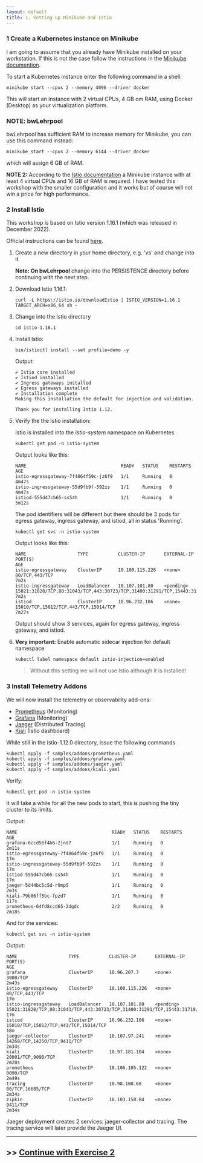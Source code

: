 ```yaml
---
layout: default
title: 1. Setting up Minikube and Istio
---
```


### 1 Create a Kubernetes instance on Minikube

I am going to assume that you already have Minikube installed on your workstation. If this is not the case follow the instructions in the [Minikube documention](https://minikube.sigs.k8s.io/docs/start/).

To start a Kubernetes instance enter the following command in a shell:

```
minikube start --cpus 2 --memory 4096 --driver docker
```

This will start an instance with 2 virtual CPUs, 4 GB om RAM, using Docker (Desktop) as your virtualization platform.

### NOTE: bwLehrpool

<!-- >> There may be a "leftover" (and damaged) Minikube instance that was present when the VMware image for the Linux environment was built.  This may cause problems. Enter the following command before you start this workshop:

```
minikube delete
```

> Output will look something like this:

```
🔥  minikube" in docker wird gelöscht...
🔥  /home/student/.minikube/machines/minikube wird entfernt...
💀  Removed all traces of the "minikube" cluster.
```

> Please be aware that this command will delete any existing Minikube cluster! -->

bwLehrpool has sufficient RAM to increase memory for Minikube, you can use this command instead:

```
minikube start --cpus 2 --memory 6144 --driver docker
```

which will assign 6 GB of RAM.

**NOTE 2:** According to the [Istio documentation](https://istio.io/latest/docs/setup/platform-setup/minikube/) a Minikube instance with at least 4 virtual CPUs and 16 GB of RAM is required. I have tested this workshop with the smaller configuration and it works but of course will not win a price for high performance.

### 2 Install Istio

This workshop is based on Istio version 1.16.1  (which was released in December 2022).

Official instructions can be found [here](https://istio.io/latest/docs/setup/getting-started/).

1. Create a new directory in your home directory, e.g. 'vs' and change into it

    **Note: On bwLehrpool** change into the PERSISTENCE directory before continuing with the next step.

2. Download Istio 1.16.1:
   
    ```
	curl -L https://istio.io/downloadIstio | ISTIO_VERSION=1.16.1 TARGET_ARCH=x86_64 sh -
    ```

3. Change into the Istio directory
   
    ```
	cd istio-1.16.1
    ```

4. Install Istio:

    ```
	bin/istioctl install --set profile=demo -y
    ```

   Output: 

    ```
    ✔ Istio core installed                                                                                                  
    ✔ Istiod installed                                                                                                      
    ✔ Ingress gateways installed                                                                                            
    ✔ Egress gateways installed                                                                                             
    ✔ Installation complete  
    Making this installation the default for injection and validation.

    Thank you for installing Istio 1.12.
    ```

5. Verify the the Istio installation:

   Istio is installed into the *istio-system* namespace on Kubernetes. 

    ```
    kubectl get pod -n istio-system
    ```

    Output looks like this:

    ```
    NAME                                   READY   STATUS    RESTARTS   AGE
    istio-egressgateway-7f4864f59c-jz6f9   1/1     Running   0          4m47s
    istio-ingressgateway-55d9fb9f-592zs    1/1     Running   0          4m47s
    istiod-555d47cb65-ss54h                1/1     Running   0          5m12s
    ```

    The pod identifiers will be different but there should be 3 pods for egress gateway, ingress gateway, and istiod, all in status 'Running'.

    ```
    kubectl get svc -n istio-system
    ```

    Output looks like this:

    ``` 
    NAME                   TYPE           CLUSTER-IP       EXTERNAL-IP   PORT(S)                                                                      AGE
    istio-egressgateway    ClusterIP      10.100.115.226   <none>        80/TCP,443/TCP                                                               7m2s
    istio-ingressgateway   LoadBalancer   10.107.101.80    <pending>     15021:31820/TCP,80:31043/TCP,443:30723/TCP,31400:31291/TCP,15443:31719/TCP   7m2s
    istiod                 ClusterIP      10.96.232.106    <none>        15010/TCP,15012/TCP,443/TCP,15014/TCP                                        7m27s
    ```

    Output should show 3 services, again for egress gateway, ingress gateway, and istiod.

6. **Very important:** Enable automatic sidecar injection for default namespace

    ```
	kubectl label namespace default istio-injection=enabled	
    ```

   > Without this setting we will not use Istio although it is installed! 


### 3 Install Telemetry Addons

We will now install the telemetry or observability add-ons: 
* [Prometheus](https://istio.io/latest/docs/ops/integrations/prometheus/) (Monitoring)
* [Grafana](https://istio.io/latest/docs/ops/integrations/grafana/) (Monitoring)
* [Jaeger](https://istio.io/latest/docs/ops/integrations/jaeger/) (Distributed Tracing)
* [Kiali](https://istio.io/latest/docs/ops/integrations/kiali/) (Istio dashboard)

While still in the istio-1.12.0 directory, issue the following commands

```
kubectl apply -f samples/addons/prometheus.yaml
kubectl apply -f samples/addons/grafana.yaml
kubectl apply -f samples/addons/jaeger.yaml
kubectl apply -f samples/addons/kiali.yaml
```

Verify:

```
kubectl get pod -n istio-system
```

It will take a while for all the new pods to start, this is pushing the tiny cluster to its limits.

Output:

```
NAME                                   READY   STATUS    RESTARTS   AGE
grafana-6ccd56f4b6-2jnd7               1/1     Running   0          2m11s
istio-egressgateway-7f4864f59c-jz6f9   1/1     Running   0          17m
istio-ingressgateway-55d9fb9f-592zs    1/1     Running   0          17m
istiod-555d47cb65-ss54h                1/1     Running   0          17m
jaeger-5d44bc5c5d-r9mp5                1/1     Running   0          2m3s
kiali-79b86ff5bc-fpzd7                 1/1     Running   0          117s
prometheus-64fd8ccd65-2dgdc            2/2     Running   0          2m18s
```

And for the services:

```
kubectl get svc -n istio-system
```

Output:

```
NAME                   TYPE           CLUSTER-IP       EXTERNAL-IP   PORT(S)                                                                      AGE
grafana                ClusterIP      10.96.207.7      <none>        3000/TCP                                                                     2m43s
istio-egressgateway    ClusterIP      10.100.115.226   <none>        80/TCP,443/TCP                                                               17m
istio-ingressgateway   LoadBalancer   10.107.101.80    <pending>     15021:31820/TCP,80:31043/TCP,443:30723/TCP,31400:31291/TCP,15443:31719/TCP   17m
istiod                 ClusterIP      10.96.232.106    <none>        15010/TCP,15012/TCP,443/TCP,15014/TCP                                        18m
jaeger-collector       ClusterIP      10.107.97.241    <none>        14268/TCP,14250/TCP,9411/TCP                                                 2m34s
kiali                  ClusterIP      10.97.181.104    <none>        20001/TCP,9090/TCP                                                           2m28s
prometheus             ClusterIP      10.106.105.122   <none>        9090/TCP                                                                     2m49s
tracing                ClusterIP      10.98.100.68     <none>        80/TCP,16685/TCP                                                             2m34s
zipkin                 ClusterIP      10.103.150.84    <none>        9411/TCP                                                                     2m34s
```

Jaeger deployment creates 2 services: jaeger-collector and tracing. The tracing service will later provide the Jaeger UI.

---

## >> [Continue with Exercise 2](exercise2.md)